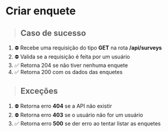 # Criar enquete

> ## Caso de sucesso

1. ⛔ Recebe uma requisição do tipo **GET** na rota **/api/surveys**
2. ⛔ Valida se a requisição é feita por um usuário
3. ✅ Retorna 204 se não tiver nenhuma enquete
4. ✅ Retorna 200 com os dados das enquetes

> ## Exceções

1. ⛔ Retorna erro **404** se a API não existir
2. ⛔ Retorna erro **403** se o usuário não for um usuário
3. ✅ Retorna erro **500** se der erro ao tentar listar as enquetes
